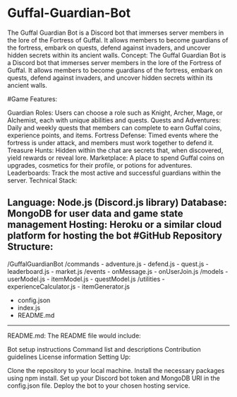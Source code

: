 # Guffal-Guardian-Bot
The Guffal Guardian Bot is a Discord bot that immerses server members in the lore of the Fortress of Guffal. It allows members to become guardians of the fortress, embark on quests, defend against invaders, and uncover hidden secrets within its ancient walls.
Concept:
The Guffal Guardian Bot is a Discord bot that immerses server members in the lore of the Fortress of Guffal. It allows members to become guardians of the fortress, embark on quests, defend against invaders, and uncover hidden secrets within its ancient walls.

#Game Features:

Guardian Roles: Users can choose a role such as Knight, Archer, Mage, or Alchemist, each with unique abilities and quests.
Quests and Adventures: Daily and weekly quests that members can complete to earn Guffal coins, experience points, and items.
Fortress Defense: Timed events where the fortress is under attack, and members must work together to defend it.
Treasure Hunts: Hidden within the chat are secrets that, when discovered, yield rewards or reveal lore.
Marketplace: A place to spend Guffal coins on upgrades, cosmetics for their profile, or potions for adventures.
Leaderboards: Track the most active and successful guardians within the server.
Technical Stack:

Language: Node.js (Discord.js library)
Database: MongoDB for user data and game state management
Hosting: Heroku or a similar cloud platform for hosting the bot
#GitHub Repository Structure:
---
/GuffalGuardianBot
  /commands
    - adventure.js
    - defend.js
    - quest.js
    - leaderboard.js
    - market.js
  /events
    - onMessage.js
    - onUserJoin.js
  /models
    - userModel.js
    - itemModel.js
    - questModel.js
  /utilities
    - experienceCalculator.js
    - itemGenerator.js
  - config.json
  - index.js
  - README.md
---
README.md:
The README file would include:

Bot setup instructions
Command list and descriptions
Contribution guidelines
License information
Setting Up:

Clone the repository to your local machine.
Install the necessary packages using npm install.
Set up your Discord bot token and MongoDB URI in the config.json file.
Deploy the bot to your chosen hosting service.
